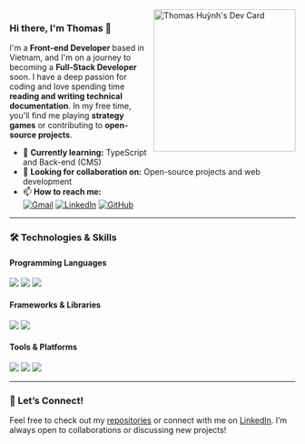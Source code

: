 <a href="https://app.daily.dev/thomashuynhqn" target="_blank">
  <picture>
    <!-- Default vertical devcard for desktop view -->
    <source media="(min-width: 768px)" srcset="https://api.daily.dev/devcards/v2/o6qmvlrETIu2c09TvdGqw.png?type=default&r=po5" />
    <!-- Horizontal devcard for mobile view -->
    <source media="(max-width: 768px)" srcset="https://api.daily.dev/devcards/v2/o6qmvlrETIu2c09TvdGqw.png?type=wide&r=znf" />
    <img src="https://api.daily.dev/devcards/v2/o6qmvlrETIu2c09TvdGqw.png?type=default&r=po5" width="250" align="right" alt="Thomas Huỳnh's Dev Card"/>
  </picture>
</a>

### Hi there, I'm Thomas 👋

I'm a **Front-end Developer** based in Vietnam, and I'm on a journey to becoming a **Full-Stack Developer** soon. I have a deep passion for coding and love spending time **reading and writing technical documentation**. In my free time, you'll find me playing **strategy games** or contributing to **open-source projects**.

- 🌱 **Currently learning:** TypeScript and Back-end (CMS)
- 💼 **Looking for collaboration on:** Open-source projects and web development
- 📫 **How to reach me:**  
  [![Gmail](https://img.shields.io/badge/-thomashuynhqn@gmail.com-D14836?style=flat&logo=Gmail&logoColor=white)](mailto:thomashuynhqn@gmail.com)
  [![LinkedIn](https://img.shields.io/badge/-Thomas%20Huỳnh-blue?style=flat&logo=Linkedin&logoColor=white)](https://www.linkedin.com/in/thomashuynhqn/)
  [![GitHub](https://img.shields.io/badge/-thomashuynhqn-black?style=flat&logo=GitHub&logoColor=white)](https://github.com/thomashuynhqn)

---

### 🛠 Technologies & Skills

#### Programming Languages
<p>
  <img src="https://img.shields.io/badge/TypeScript-3178C6?style=for-the-badge&logo=typescript&logoColor=white"/>
  <img src="https://img.shields.io/badge/JavaScript-F7DF1E?style=for-the-badge&logo=javascript&logoColor=black"/>
  <img src="https://img.shields.io/badge/Python-3776AB?style=for-the-badge&logo=python&logoColor=white"/>
</p>

#### Frameworks & Libraries
<p>
  <img src="https://img.shields.io/badge/React-61DAFB?style=for-the-badge&logo=react&logoColor=black"/>
  <img src="https://img.shields.io/badge/Node.js-339933?style=for-the-badge&logo=nodedotjs&logoColor=white"/>
</p>

#### Tools & Platforms
<p>
  <img src="https://img.shields.io/badge/VS%20Code-007ACC?style=for-the-badge&logo=visual-studio-code&logoColor=white"/>
  <img src="https://img.shields.io/badge/Git-F05032?style=for-the-badge&logo=git&logoColor=white"/>
  <img src="https://img.shields.io/badge/GitHub-181717?style=for-the-badge&logo=github&logoColor=white"/>
</p>

---

### 🚀 Let’s Connect!
Feel free to check out my [repositories](https://github.com/thomashuynqn) or connect with me on [LinkedIn](https://www.linkedin.com/in/thomashuynqn/). I’m always open to collaborations or discussing new projects!
